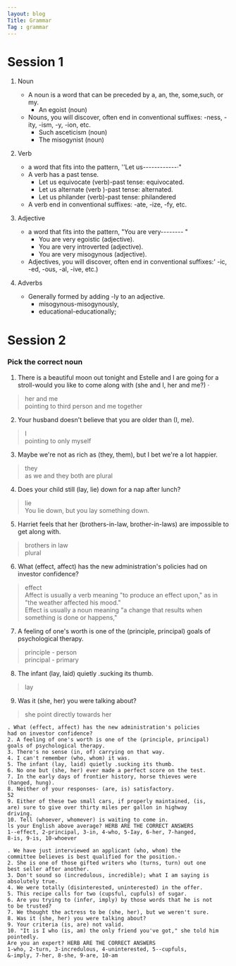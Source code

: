 ```yaml
---
layout: blog
Title: Grammar
Tag : grammar
---
```


# Session 1
1. Noun
   -  A noun is a word that can be preceded by a, an, the, some,such, or my. 
      - An egoist (noun)
   -  Nouns, you will discover, often end in conventional suffixes: -ness, -ity, -ism, -y, -ion, etc.
      - Such asceticism (noun)
      - The misogynist (noun)

2. Verb
   - a word that fits into the pattern, ''Let us------------·"
   - A verb has a past tense.
     - Let us equivocate (verb)-past tense: equivocated.
     - Let us alternate (verb )-past tense: alternated.
     - Let us philander (verb)-past tense: philandered
   - A verb end in conventional suffixes: -ate, -ize, -fy, etc.

3. Adjective
   - a word that fits into the pattern, "You are very-------- "
     - You are very egoistic (adjective).
     - You are very introverted (adjective).
     - You are very misogynous (adjective).
   - Adjectives, you will discover, often end in conventional suffixes:' -ic, -ed, -ous, -al, -ive, etc.) 

4. Adverbs
   - Generally formed by adding -ly to an adjective.
     -  misogynous-misogynously,
     -  educational-educationally;  

# Session 2

### Pick the correct noun
1. There is a beautiful moon out tonight and Estelle and I are going for a stroll-would you like to come along with (she and I, her and me?) · 
> her and me  
> pointing to third person and me together 

2. Your husband doesn't believe that you are older than (I, me). 
> I   
> pointing to only myself

3. Maybe we're not as rich as (they, them), but I bet we're a lot happier. 
> they  
> as we and they both are plural

4. Does your child still (lay, lie) down for a nap after lunch?
> lie  
> You lie down, but you lay something down.

5. Harriet feels that her (brothers-in-law, brother-in-laws) are impossible to get along with. 
> brothers in law   
> plural

6. What (effect, affect) has the new administration's policies had on investor confidence?
> effect  
> Affect is usually a verb meaning "to produce an effect upon," as in "the weather affected his mood."  
>  Effect is usually a noun meaning "a change that results when something is done or happens," 

7. A feeling of one's worth is one of the (principle, principal) goals of psychological therapy. 
> principle - person   
> principal - primary

8. The infant (lay, laid) quietly .sucking its thumb. 
> lay

9.  Was it (she, her) you were talking about? 
> she 
> point directly towards her

```
. What (effect, affect) has the new administration's policies 
had on investor confidence? 
2. A feeling of one's worth is one of the (principle, principal) 
goals of psychological therapy. 
3. There's no sense (in, of) carrying on that way. 
4. I can't remember (who, whom) it was. 
5. The infant (lay, laid) quietly .sucking its thumb. 
6. No one but (she, her) ever made a perfect score on the test. 
7. In the early days of frontier history, horse thieves were 
(hanged, hung). 
8. Neither of your responses- (are, is) satisfactory. 
52 
9. Either of these two small cars, if properly maintained, (is, 
are) sure to give over thirty miles per gallon in highway 
driving. 
10. Tell (whoever, whomever) is waiting to come in. 
ls your English above average? HERB ARE THE CORRECT ANSWERS 
1--effect, 2-principal, 3-in, 4-who, 5-Iay, 6-her, 7-hanged, 
8-is, 9-is, 10-whoever 

. We have just interviewed an applicant (who, whom) the 
committee believes is best qualified for the position.· 
2. She is one of those gifted writers who (turns, turn) out one 
best seller after another. 
3. Don't sound so (incredulous, incredible); what I am saying is 
absolutely true. 
4. We were totally (disinterested, uninterested) in the offer. 
5. This recipe calls for two (cupsful, cupfuls) of sugar. 
6. Are you trying to (infer, imply) by those words that he is not 
to be trusted? 
7. We thought the actress to be (she, her), but we weren't sure. 
8. Was it (she, her) you were talking about? 
9. Your criteria (is, are) not valid. 
10. "It is I who (is, am) the only friend you've got," she told him 
pointedly. 
Are you an expert? HERB ARE THE CORRECT ANSWERS 
1-who, 2-turn, 3-incredulous, 4-uninterested, 5--cupfuls, 
&-imply, 7-her, 8-she, 9-are, 10-am 
```
